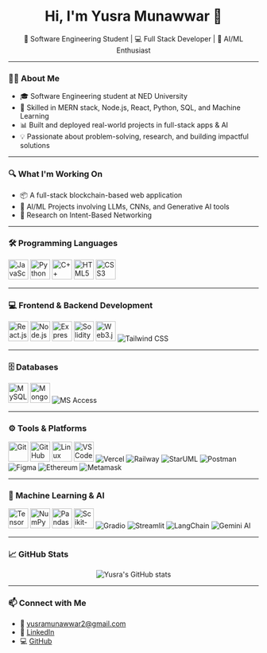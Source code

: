 
<!--
**Yusra-Munawwar/Yusra-Munawwar** is a ✨ _special_ ✨ repository because its `README.md` (this file) appears on your GitHub profile.

Here are some ideas to get you started:

- 🔭 I’m currently working on ...
- 🌱 I’m currently learning ...
- 👯 I’m looking to collaborate on ...
- 🤔 I’m looking for help with ...
- 💬 Ask me about ...
- 📫 How to reach me: ...
- 😄 Pronouns: ...
- ⚡ Fun fact: ...
-->
<h1 align="center">Hi, I'm Yusra Munawwar 👋</h1>

<p align="center">
  🚀 Software Engineering Student | 💻 Full Stack Developer | 🤖 AI/ML Enthusiast
</p>

---

### 👩‍💻 About Me

- 🎓 Software Engineering student at NED University  
- 🔧 Skilled in MERN stack, Node.js, React, Python, SQL, and Machine Learning  
- 📊 Built and deployed real-world projects in full-stack apps & AI  
- 💡 Passionate about problem-solving, research, and building impactful solutions  

---

### 🔍 What I'm Working On

- 📦 A full-stack blockchain-based web application  
- 🤖 AI/ML Projects involving LLMs, CNNs, and Generative AI tools  
- 🧠 Research on Intent-Based Networking  

---

### 🛠️ Programming Languages

<p align="left">
  <img src="https://cdn.jsdelivr.net/gh/devicons/devicon/icons/javascript/javascript-original.svg" alt="JavaScript" width="40"/>
  <img src="https://cdn.jsdelivr.net/gh/devicons/devicon/icons/python/python-original.svg" alt="Python" width="40"/>
  <img src="https://cdn.jsdelivr.net/gh/devicons/devicon/icons/cplusplus/cplusplus-original.svg" alt="C++" width="40"/>
  <img src="https://cdn.jsdelivr.net/gh/devicons/devicon/icons/html5/html5-original.svg" alt="HTML5" width="40"/>
  <img src="https://cdn.jsdelivr.net/gh/devicons/devicon/icons/css3/css3-original.svg" alt="CSS3" width="40"/>
</p>

---

### 💻 Frontend & Backend Development

<p align="left">
  <img src="https://cdn.jsdelivr.net/gh/devicons/devicon/icons/react/react-original.svg" alt="React.js" width="40"/>
  <img src="https://cdn.jsdelivr.net/gh/devicons/devicon/icons/nodejs/nodejs-original.svg" alt="Node.js" width="40"/>
  <img src="https://cdn.jsdelivr.net/gh/devicons/devicon/icons/express/express-original.svg" alt="Express.js" width="40"/>
  <img src="https://cdn.jsdelivr.net/gh/devicons/devicon/icons/solidity/solidity-original.svg" alt="Solidity" width="40"/>
  <img src="https://cdn.jsdelivr.net/gh/devicons/devicon/icons/web3js/web3js-original.svg" alt="Web3.js" width="40"/>
  <img src="https://img.shields.io/badge/Tailwind_CSS-38B2AC?style=flat&logo=tailwind-css&logoColor=white" alt="Tailwind CSS"/>
</p>

---

### 🗄️ Databases

<p align="left">
  <img src="https://cdn.jsdelivr.net/gh/devicons/devicon/icons/mysql/mysql-original.svg" alt="MySQL" width="40"/>
  <img src="https://cdn.jsdelivr.net/gh/devicons/devicon/icons/mongodb/mongodb-original.svg" alt="MongoDB" width="40"/>
  <img src="https://img.shields.io/badge/MS%20Access-BA141A?style=flat&logo=microsoft-access&logoColor=white" alt="MS Access"/>
</p>

---

### ⚙️ Tools & Platforms

<p align="left">
  <img src="https://cdn.jsdelivr.net/gh/devicons/devicon/icons/git/git-original.svg" alt="Git" width="40"/>
  <img src="https://cdn.jsdelivr.net/gh/devicons/devicon/icons/github/github-original.svg" alt="GitHub" width="40"/>
  <img src="https://cdn.jsdelivr.net/gh/devicons/devicon/icons/linux/linux-original.svg" alt="Linux" width="40"/>
  <img src="https://cdn.jsdelivr.net/gh/devicons/devicon/icons/vscode/vscode-original.svg" alt="VSCode" width="40"/>
  <img src="https://img.shields.io/badge/Vercel-000000?style=flat&logo=vercel&logoColor=white" alt="Vercel"/>
  <img src="https://img.shields.io/badge/Railway-0B0D0E?style=flat&logo=railway&logoColor=white" alt="Railway"/>
  <img src="https://img.shields.io/badge/StarUML-blue?style=flat&logo=uml" alt="StarUML"/>
  <img src="https://img.shields.io/badge/Postman-FF6C37?style=flat&logo=postman&logoColor=white" alt="Postman"/>
  <img src="https://img.shields.io/badge/Figma-333333?style=flat&logo=figma&logoColor=white" alt="Figma"/>
  <img src="https://img.icons8.com/?size=96&id=IhWBOFHtv6vx&format=png" alt="Ethereum"/>
  <img src="https://img.icons8.com/?size=96&id=Oi106YG9IoLv&format=png" alt="Metamask"/>

</p>

---

### 🤖 Machine Learning & AI

<p align="left">
  <img src="https://cdn.jsdelivr.net/gh/devicons/devicon/icons/tensorflow/tensorflow-original.svg" alt="TensorFlow" width="40"/>
  <img src="https://cdn.jsdelivr.net/gh/devicons/devicon/icons/numpy/numpy-original.svg" alt="NumPy" width="40"/>
  <img src="https://cdn.jsdelivr.net/gh/devicons/devicon/icons/pandas/pandas-original.svg" alt="Pandas" width="40"/>
  <img src="https://icon.icepanel.io/Technology/svg/scikit-learn.svg" alt="Scikit-learn" width="40"/>
  <img src="https://img.shields.io/badge/Gradio-FF7F00?style=flat&logo=gradio&logoColor=white" alt="Gradio"/>
  <img src="https://img.shields.io/badge/Streamlit-FF4B4B?style=flat&logo=streamlit&logoColor=white" alt="Streamlit"/>
  <img src="https://img.shields.io/badge/LangChain-blue?style=flat" alt="LangChain"/>
  <img src="https://img.shields.io/badge/Gemini-Google%20AI-black?style=flat&logo=google" alt="Gemini AI"/>
</p>

---

### 📈 GitHub Stats

<p align="center">
  <img src="https://github-readme-stats.vercel.app/api?username=yusramunawwar&show_icons=true&theme=radical" alt="Yusra's GitHub stats" />
</p>

---

### 📫 Connect with Me

- 📧 yusramunawwar2@gmail.com  
- 🔗 [LinkedIn](https://www.linkedin.com/in/yusra-munawwar-a1566125a)  
- 💻 [GitHub](https://github.com/yusramunawwar)



